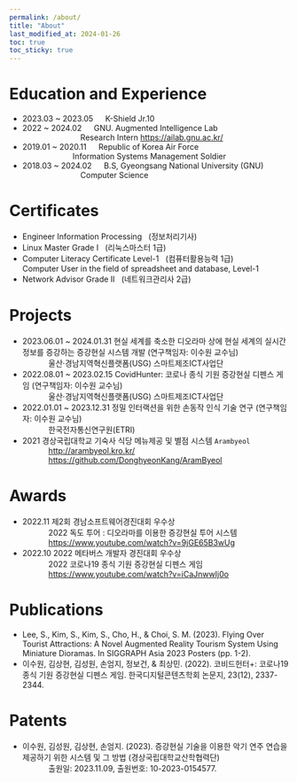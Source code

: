 ```yaml
---
permalink: /about/
title: "About"
last_modified_at: 2024-01-26
toc: true
toc_sticky: true
---
```


# Education and Experience
- 2023.03 ~ 2023.05 &emsp; K-Shield Jr.10  
- 2022 ~ 2024.02 &emsp; GNU. Augmented Intelligence Lab
<br> &ensp; &emsp; &emsp; &emsp; &emsp; &ensp; &ensp; Research Intern <https://ailab.gnu.ac.kr/>
- 2019.01 ~ 2020.11 &emsp; Republic of Korea Air Force
<br> &ensp; &ensp; &ensp; &emsp; &emsp; &ensp; &ensp; Information Systems Management Soldier
- 2018.03 ~ 2024.02 &emsp; B.S, Gyeongsang National University (GNU)
<br> &ensp; &emsp; &emsp; &emsp; &emsp; &ensp; &ensp; Computer Science

# Certificates
- Engineer Information Processing &nbsp; (정보처리기사)
- Linux Master Grade Ⅰ &nbsp; (리눅스마스터 1급)
- Computer Literacy Certificate Level-1 &nbsp; (컴퓨터활용능력 1급)
<br> Computer User in the field of spreadsheet and database, Level-1
- Network Advisor Grade Ⅱ &nbsp; (네트워크관리사 2급)

# Projects
- 2023.06.01 ~ 2024.01.31 현실 세계를 축소한 디오라마 상에 현실 세계의 실시간 정보를 증강하는 증강현실 시스템 개발 (연구책임자: 이수원 교수님)
<br> &ensp; &emsp; &emsp; 울산·경남지역혁신플랫폼(USG) 스마트제조ICT사업단
- 2022.08.01 ~ 2023.02.15 CovidHunter: 코로나 종식 기원 증강현실 디펜스 게임 (연구책임자: 이수원 교수님)
<br> &ensp; &emsp; &emsp; 울산·경남지역혁신플랫폼(USG) 스마트제조ICT사업단
- 2022.01.01 ~ 2023.12.31 정밀 인터랙션을 위한 손동작 인식 기술 연구 (연구책임자: 이수원 교수님)
<br> &ensp; &emsp; &emsp; 한국전자통신연구원(ETRI)
- 2021 경상국립대학교 기숙사 식당 메뉴제공 및 별점 시스템 `Arambyeol`
<br> &ensp; &emsp; &emsp; <http://arambyeol.kro.kr/>
<br> &ensp; &emsp; &emsp; <https://github.com/DonghyeonKang/AramByeol>

# Awards
- 2022.11 제2회 경남소프트웨어경진대회 우수상
<br> &ensp; &emsp; &emsp; 2022 독도 투어 : 디오라마를 이용한 증강현실 투어 시스템
<br> &ensp; &emsp; &emsp; <https://www.youtube.com/watch?v=9jGE65B3wUg>   
- 2022.10 2022 메타버스 개발자 경진대회 우수상
<br> &ensp; &emsp; &emsp; 2022 코로나19 종식 기원 증강현실 디펜스 게임
<br> &ensp; &emsp; &emsp; <https://www.youtube.com/watch?v=iCaJnwwIj0o>   

# Publications
- Lee, S., Kim, S., Kim, S., Cho, H., & Choi, S. M. (2023). Flying Over Tourist Attractions: A Novel Augmented Reality Tourism System Using Miniature Dioramas. In SIGGRAPH Asia 2023 Posters (pp. 1-2).
- 이수원, 김상현, 김성원, 손엄지, 정보건, & 최상민. (2022). 코비드헌터+: 코로나19 종식 기원 증강현실 디펜스 게임. 한국디지털콘텐츠학회 논문지, 23(12), 2337-2344.  

# Patents
- 이수원, 김성원, 김상현, 손엄지. (2023). 증강현실 기술을 이용한 악기 연주 연습을 제공하기 위한 시스템 및 그 방법 (경상국립대학교산학협력단)
<br> &ensp; &emsp; &emsp; 출원일: 2023.11.09, 출원번호: 10-2023-0154577.





